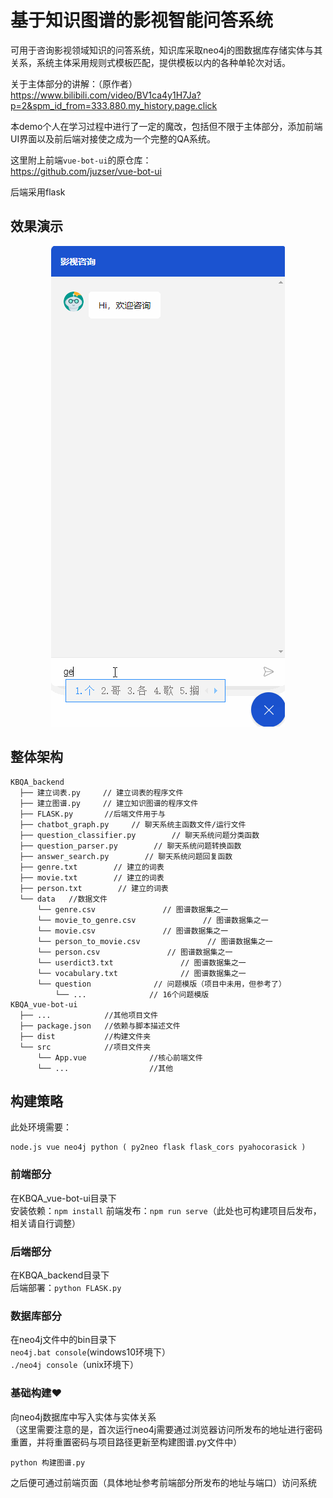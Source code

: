 # 基于知识图谱的影视智能问答系统
  可用于咨询影视领域知识的问答系统，知识库采取neo4j的图数据库存储实体与其关系，系统主体采用规则式模板匹配，提供模板以内的各种单轮次对话。
  
  关于主体部分的讲解：（原作者）  
  https://www.bilibili.com/video/BV1ca4y1H7Ja?p=2&spm_id_from=333.880.my_history.page.click  
  
  本demo个人在学习过程中进行了一定的魔改，包括但不限于主体部分，添加前端UI界面以及前后端对接使之成为一个完整的QA系统。  
  
  这里附上前端```vue-bot-ui```的原仓库：  
  https://github.com/juzser/vue-bot-ui  
  
  后端采用flask
  
## 效果演示
  <div align=center>
    <img src="https://github.com/Pineapple274/-/blob/main/KBQA.gif"/>
  </div>
  
## 整体架构
```
KBQA_backend
  ├── 建立词表.py     // 建立词表的程序文件
  ├── 建立图谱.py     // 建立知识图谱的程序文件
  ├── FLASK.py       //后端文件用于与
  ├── chatbot_graph.py     // 聊天系统主函数文件/运行文件
  ├── question_classifier.py        // 聊天系统问题分类函数 
  ├── question_parser.py        // 聊天系统问题转换函数 
  ├── answer_search.py        // 聊天系统问题回复函数
  ├── genre.txt        // 建立的词表 
  ├── movie.txt        // 建立的词表  
  ├── person.txt        // 建立的词表  
  └── data   //数据文件
      └── genre.csv               // 图谱数据集之一
      └── movie_to_genre.csv               // 图谱数据集之一
      └── movie.csv               // 图谱数据集之一
      └── person_to_movie.csv               // 图谱数据集之一
      └── person.csv               // 图谱数据集之一
      └── userdict3.txt               // 图谱数据集之一
      └── vocabulary.txt              // 图谱数据集之一
      └── question              // 问题模版（项目中未用，但参考了）
          └── ...              // 16个问题模版
KBQA_vue-bot-ui
  ├── ...            //其他项目文件
  ├── package.json   //依赖与脚本描述文件
  ├── dist           //构建文件夹
  └── src            //项目文件夹
      └── App.vue              //核心前端文件
      └── ...                  //其他
```

## 构建策略
  此处环境需要：
  ```
  node.js vue neo4j python ( py2neo flask flask_cors pyahocorasick )
  ```
  
### 前端部分
  在KBQA_vue-bot-ui目录下  
  安装依赖：```npm install```
  前端发布：```npm run serve```（此处也可构建项目后发布，相关请自行调整）
  
### 后端部分
  在KBQA_backend目录下    
  后端部署：```python FLASK.py```
  
### 数据库部分
  在neo4j文件中的bin目录下  
  ```neo4j.bat console```(windows10环境下）  
  ```./neo4j console```（unix环境下）  
  
### 基础构建❤️
  向neo4j数据库中写入实体与实体关系    
  （这里需要注意的是，首次运行neo4j需要通过浏览器访问所发布的地址进行密码重置，并将重置密码与项目路径更新至构建图谱.py文件中）  
  
  ```python 构建图谱.py```
  
  之后便可通过前端页面（具体地址参考前端部分所发布的地址与端口）访问系统  
  
  
  
